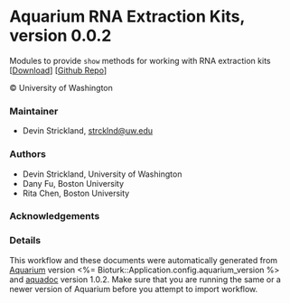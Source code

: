 # Aquarium RNA Extraction Kits, version 0.0.2

Modules to provide `show` methods for working with RNA extraction kits [[Download](aq-rna-extraction-kits.aq)] [[Github Repo](https://github.com/klavinslab/aq-rna-extraction-kits)]

&copy; University of Washington


### Maintainer
- Devin Strickland, <strcklnd@uw.edu>

### Authors
  - Devin Strickland, University of Washington
  - Dany Fu, Boston University
  - Rita Chen, Boston University

### Acknowledgements

### Details
This workflow and these documents were automatically generated from
[Aquarium](http://www.aquarium.bio) version <%= Bioturk::Application.config.aquarium_version %> and
[aquadoc](https://github.com/klavinslab/aquadoc) version 1.0.2.
Make sure that you are running the same or a newer version of Aquarium before you attempt to
import workflow.
